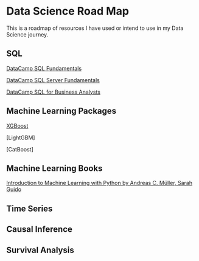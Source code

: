 # Data Science Road Map
This is a roadmap of resources I have used or intend to use in my Data Science journey.

## SQL
[DataCamp SQL Fundamentals](https://app.datacamp.com/learn/skill-tracks/sql-fundamentals?version=2)

[DataCamp SQL Server Fundamentals](https://app.datacamp.com/learn/skill-tracks/sql-server-fundamentals)

[DataCamp SQL for Business Analysts](https://app.datacamp.com/learn/skill-tracks/sql-for-business-analysts)

## Machine Learning Packages
[XGBoost](https://www.kaggle.com/code/prashant111/a-guide-on-xgboost-hyperparameters-tuning)

[LightGBM]

[CatBoost]


## Machine Learning Books
[Introduction to Machine Learning with Python by Andreas C. Müller, Sarah Guido](https://www.oreilly.com/library/view/introduction-to-machine/9781449369880/)


## Time Series

## Causal Inference

## Survival Analysis
